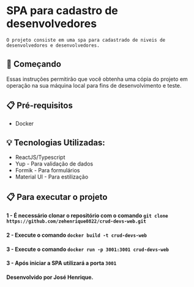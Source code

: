 # SPA para cadastro de desenvolvedores
 
 `O projeto consiste em uma spa para cadastrado de niveis de desenvolvedores e desenvolvedores.`
 
 ## 🚀 Começando
 Essas instruções permitirão que você obtenha uma cópia do projeto em operação na sua máquina local para fins de desenvolvimento e teste.
 
 ## 📋 Pré-requisitos
 - Docker

## 💡 Tecnologias Utilizadas:
- ReactJS/Typescript
- Yup - Para validação de dados
- Formik - Para formulários
- Material UI - Para estilização

## 📋 Para executar o projeto
 
#### 1 - É necessário clonar o repositório com o comando `git clone https://github.com/zehenrique0822/crud-devs-web.git`

#### 2 - Execute o comando `docker build -t crud-devs-web`

#### 3 - Execute o comando `docker run -p 3001:3001 crud-devs-web`

#### 3 - Após iniciar a SPA utilizará a porta `3001`

#### Desenvolvido por José Henrique. 
